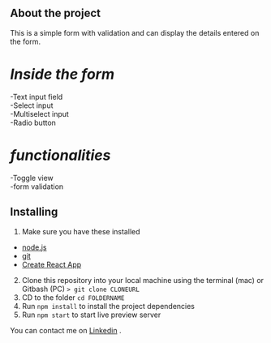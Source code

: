 ## About the project

This is a simple form with validation and can display the details entered on the form.
# **_Inside the form_**
-Text input field<br>
-Select input<br>
-Multiselect input<br>
-Radio button<br>

# **_functionalities_**
-Toggle view<br>
-form validation<br>


## Installing

1. Make sure you have these installed

- [node.js](http://nodejs.org/)
- [git](http://git-scm.com/)
- [Create React App](https://facebook.github.io/create-react-app/)

2. Clone this repository into your local machine using the terminal (mac) or Gitbash (PC) `> git clone CLONEURL`
3. CD to the folder `cd FOLDERNAME`
4. Run `npm install` to install the project dependencies
5. Run `npm start` to start live preview server


You can contact me on [Linkedin](https://www.linkedin.com/in/lidhincs/) .
